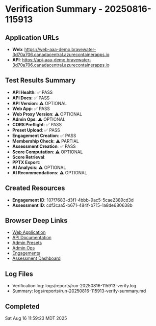 # Verification Summary - 20250816-115913

## Application URLs
- **Web**: https://web-aaa-demo.bravewater-3d70a706.canadacentral.azurecontainerapps.io
- **API**: https://api-aaa-demo.bravewater-3d70a706.canadacentral.azurecontainerapps.io

## Test Results Summary
- **API Health**: ✅ PASS
- **API Docs**: ✅ PASS
- **API Version**: ⚠️ OPTIONAL
- **Web App**: ✅ PASS
- **Web Proxy Version**: ⚠️ OPTIONAL
- **Admin Ops**: ⚠️ OPTIONAL
- **CORS Preflight**: ✅ PASS
- **Preset Upload**: ✅ PASS
- **Engagement Creation**: ✅ PASS
- **Membership Check**: ⚠️ PARTIAL
- **Assessment Creation**: ✅ PASS
- **Score Computation**: ⚠️ OPTIONAL
- **Score Retrieval**: 
- **PPTX Export**: 
- **AI Analysis**: ⚠️ OPTIONAL
- **AI Recommendations**: ⚠️ OPTIONAL

## Created Resources
- **Engagement ID**: 107f7683-d3f1-4bbb-9ac5-5cae2389cd3d
- **Assessment ID**: cdf3caa5-b671-484f-b715-1a8de680638b

## Browser Deep Links
- [Web Application](https://web-aaa-demo.bravewater-3d70a706.canadacentral.azurecontainerapps.io)
- [API Documentation](https://api-aaa-demo.bravewater-3d70a706.canadacentral.azurecontainerapps.io/docs)
- [Admin Presets](https://web-aaa-demo.bravewater-3d70a706.canadacentral.azurecontainerapps.io/admin/presets)
- [Admin Ops](https://web-aaa-demo.bravewater-3d70a706.canadacentral.azurecontainerapps.io/admin/ops)
- [Engagements](https://web-aaa-demo.bravewater-3d70a706.canadacentral.azurecontainerapps.io/engagements)
- [Assessment Dashboard](https://web-aaa-demo.bravewater-3d70a706.canadacentral.azurecontainerapps.io/e/107f7683-d3f1-4bbb-9ac5-5cae2389cd3d/dashboard)

## Log Files
- Verification log: logs/reports/run-20250816-115913-verify.log
- Summary: logs/reports/run-20250816-115913-verify-summary.md

## Completed
Sat Aug 16 11:59:23 MDT 2025
